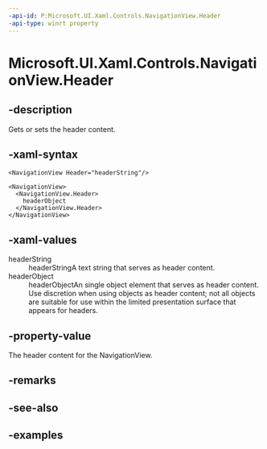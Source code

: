 ```yaml
---
-api-id: P:Microsoft.UI.Xaml.Controls.NavigationView.Header
-api-type: winrt property
---
```


<!-- Property syntax.
public object Header { get;  set; }
-->

# Microsoft.UI.Xaml.Controls.NavigationView.Header

## -description

Gets or sets the header content.

## -xaml-syntax

```xaml
<NavigationView Header="headerString"/>
```

```xaml
<NavigationView>
  <NavigationView.Header>
    headerObject
  </NavigationView.Header>
</NavigationView>
```

## -xaml-values

<dl><dt>headerString</dt><dd>headerStringA text string that serves as header content.</dd>
<dt>headerObject</dt><dd>headerObjectAn single object element that serves as header content. Use discretion when using objects as header content; not all objects are suitable for use within the limited presentation surface that appears for headers.</dd>
</dl>

## -property-value

The header content for the NavigationView.

## -remarks

## -see-also

## -examples

